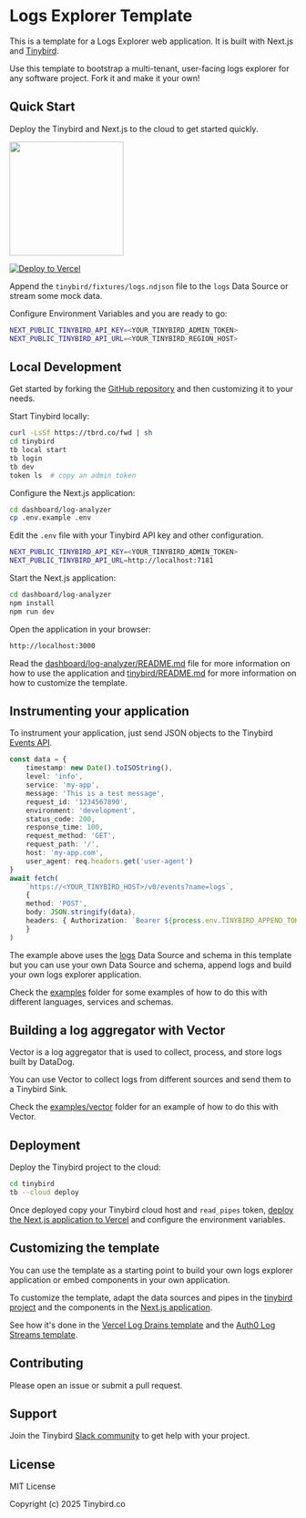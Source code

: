 # Logs Explorer Template

This is a template for a Logs Explorer web application. It is built with Next.js and [Tinybird](https://tinybird.co).

Use this template to bootstrap a multi-tenant, user-facing logs explorer for any software project. Fork it and make it your own!

## Quick Start

Deploy the Tinybird and Next.js to the cloud to get started quickly.

<p align="left">
  <a href="https://app.tinybird.co?starter_kit=https://github.com/tinybirdco/logs-explorer-template/tinybird">
    <img width="200" src="https://img.shields.io/badge/Deploy%20to-Tinybird-25283d?style=flat&labelColor=25283d&color=27f795&logo=data:image/svg+xml;base64,PHN2ZyB2aWV3Qm94PSIwIDAgNTAwIDUwMCIgeG1sbnM9Imh0dHA6Ly93d3cudzMub3JnLzIwMDAvc3ZnIj48cGF0aCBkPSJNNTAwIDQyLjhsLTE1Ni4xLTQyLjgtNTQuOSAxMjIuN3pNMzUwLjcgMzQ1LjRsLTE0Mi45LTUxLjEtODMuOSAyMDUuN3oiIGZpbGw9IiNmZmYiIG9wYWNpdHk9Ii42Ii8+PHBhdGggZD0iTTAgMjE5LjlsMzUwLjcgMTI1LjUgNTcuNS0yNjguMnoiIGZpbGw9IiNmZmYiLz48L3N2Zz4=" />
  </a>
</p>

[![Deploy to Vercel](https://vercel.com/button)](https://vercel.com/new/clone?repository-url=https%3A%2F%2Fgithub.com%2Ftinybirdco%2Flogs-explorer-template&project-name=tinybird-logs-explorer-template&repository-name=tinybird-logs-explorer-template&demo-description=Custom%20logs%20explorer%20for%20your%20application%20logs%20using%20Tinybird&demo-url=http%3A%2F%2Flogs.tinybird.app&demo-image=//github.com/tinybirdco/logs-explorer-template/blob/main/dashboard/log-analyzer/public/banner.png?raw=true&root-directory=dashboard/log-analyzer)

Append the `tinybird/fixtures/logs.ndjson` file to the `logs` Data Source or stream some mock data.

Configure Environment Variables and you are ready to go:

```bash
NEXT_PUBLIC_TINYBIRD_API_KEY=<YOUR_TINYBIRD_ADMIN_TOKEN>
NEXT_PUBLIC_TINYBIRD_API_URL=<YOUR_TINYBIRD_REGION_HOST>
```

## Local Development

Get started by forking the [GitHub repository](https://github.com/tinybirdco/logs-explorer-template) and then customizing it to your needs.

Start Tinybird locally:

```bash
curl -LsSf https://tbrd.co/fwd | sh
cd tinybird
tb local start
tb login
tb dev
token ls  # copy an admin token
```

Configure the Next.js application:

```bash
cd dashboard/log-analyzer
cp .env.example .env
```

Edit the `.env` file with your Tinybird API key and other configuration.

```bash
NEXT_PUBLIC_TINYBIRD_API_KEY=<YOUR_TINYBIRD_ADMIN_TOKEN>
NEXT_PUBLIC_TINYBIRD_API_URL=http://localhost:7181
```

Start the Next.js application:

```bash
cd dashboard/log-analyzer
npm install
npm run dev
```

Open the application in your browser:

```bash
http://localhost:3000
```

Read the [dashboard/log-analyzer/README.md](./dashboard/log-analyzer/README.md) file for more information on how to use the application and [tinybird/README.md](./tinybird/README.md) for more information on how to customize the template.

## Instrumenting your application

To instrument your application, just send JSON objects to the Tinybird [Events API](https://www.tinybird.co/docs/get-data-in/ingest-apis/events-api).

```typescript
const data = {
    timestamp: new Date().toISOString(),
    level: 'info',
    service: 'my-app',
    message: 'This is a test message',
    request_id: '1234567890',
    environment: 'development',
    status_code: 200,
    response_time: 100,
    request_method: 'GET',
    request_path: '/',
    host: 'my-app.com',
    user_agent: req.headers.get('user-agent')
}
await fetch(
    `https://<YOUR_TINYBIRD_HOST>/v0/events?name=logs`,
    {
    method: 'POST',
    body: JSON.stringify(data),
    headers: { Authorization: `Bearer ${process.env.TINYBIRD_APPEND_TOKEN}` },
    }
)
```

The example above uses the [logs](./tinybird/datasources/logs.datasource) Data Source and schema in this template but you can use your own Data Source and schema, append logs and build your own logs explorer application.

Check the [examples](./examples) folder for some examples of how to do this with different languages, services and schemas.

## Building a log aggregator with Vector

Vector is a log aggregator that is used to collect, process, and store logs built by DataDog.

You can use Vector to collect logs from different sources and send them to a Tinybird Sink.

Check the [examples/vector](./examples/vector) folder for an example of how to do this with Vector.

## Deployment

Deploy the Tinybird project to the cloud:

```bash
cd tinybird
tb --cloud deploy
```

Once deployed copy your Tinybird cloud host and `read_pipes` token, [deploy the Next.js application to Vercel](https://vercel.com/new/clone?repository-url=https%3A%2F%2Fgithub.com%2Ftinybirdco%2Flogs-explorer-template&project-name=tinybird-logs-explorer-template&repository-name=tinybird-logs-explorer-template&demo-description=Custom%20logs%20explorer%20for%20your%20application%20logs%20using%20Tinybird&demo-url=http%3A%2F%2Flogs.tinybird.app&demo-image=//github.com/tinybirdco/logs-explorer-template/blob/main/dashboard/log-analyzer/public/banner.png?raw=true&root-directory=dashboard/log-analyzer) and configure the environment variables.

## Customizing the template

You can use the template as a starting point to build your own logs explorer application or embed components in your own application.

To customize the template, adapt the data sources and pipes in the [tinybird project](./tinybird) and the components in the [Next.js application](./dashboard/log-analyzer).

See how it's done in the [Vercel Log Drains template](https://github.com/alrocar/vercel-logs-explorer-template) and the [Auth0 Log Streams template](https://github.com/tinybirdco/auth0-logs-explorer-template).

## Contributing

Please open an issue or submit a pull request.

## Support

Join the Tinybird [Slack community](https://www.tinybird.co/community) to get help with your project.

## License

MIT License

Copyright (c) 2025 Tinybird.co
